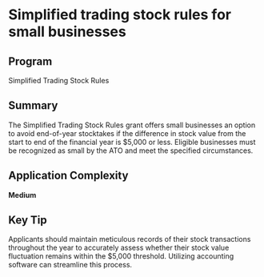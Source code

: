 # Simplified trading stock rules for small businesses
  
## Program
Simplified Trading Stock Rules

## Summary
The Simplified Trading Stock Rules grant offers small businesses an option to avoid end-of-year stocktakes if the difference in stock value from the start to end of the financial year is $5,000 or less. Eligible businesses must be recognized as small by the ATO and meet the specified circumstances.

## Application Complexity
**Medium**

## Key Tip
Applicants should maintain meticulous records of their stock transactions throughout the year to accurately assess whether their stock value fluctuation remains within the $5,000 threshold. Utilizing accounting software can streamline this process.
